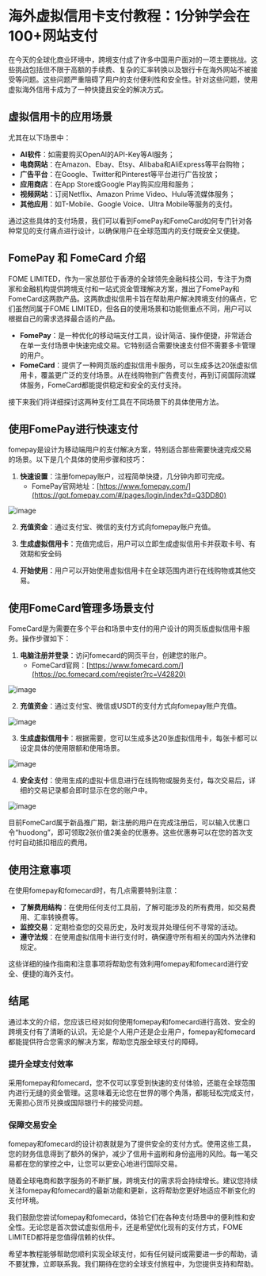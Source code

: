 # 海外虚拟信用卡支付教程：1分钟学会在100+网站支付


在今天的全球化商业环境中，跨境支付成了许多中国用户面对的一项主要挑战。这些挑战包括但不限于高额的手续费、复杂的汇率转换以及银行卡在海外网站不被接受等问题。这些问题严重阻碍了用户的支付便利性和安全性。针对这些问题，使用虚拟海外信用卡成为了一种快捷且安全的解决方式。

## 虚拟信用卡的应用场景

尤其在以下场景中：

- **AI软件**：如需要购买OpenAI的API-Key等AI服务；
- **电商网站**：在Amazon、Ebay、Etsy、Alibaba和AliExpress等平台购物；
- **广告平台**：在Google、Twitter和Pinterest等平台进行广告投放；
- **应用商店**：在App Store或Google Play购买应用和服务；
- **视频网站**：订阅Netflix、Amazon Prime Video、Hulu等流媒体服务；
- **其他应用**：如T-Mobile、Google Voice、Ultra Mobile等服务的支付。

通过这些具体的支付场景，我们可以看到FomePay和FomeCard如何专门针对各种常见的支付痛点进行设计，以确保用户在全球范围内的支付既安全又便捷。

## FomePay 和 FomeCard 介绍

FOME LIMITED，作为一家总部位于香港的全球领先金融科技公司，专注于为商家和金融机构提供跨境支付和一站式资金管理解决方案，推出了FomePay和FomeCard这两款产品。这两款虚拟信用卡旨在帮助用户解决跨境支付的痛点，它们虽然同属于FOME LIMITED，但各自的使用场景和功能侧重点不同，用户可以根据自己的需求选择最合适的产品。

- **FomePay**：是一种优化的移动端支付工具，设计简洁、操作便捷，非常适合在单一支付场景中快速完成交易。它特别适合需要快速支付但不需要多卡管理的用户。
- **FomeCard**：提供了一种网页版的虚拟信用卡服务，可以生成多达20张虚拟信用卡，覆盖更广泛的支付场景。从在线购物到广告费支付，再到订阅国际流媒体服务，FomeCard都能提供稳定和安全的支付支持。

接下来我们将详细探讨这两种支付工具在不同场景下的具体使用方法。

## 使用FomePay进行快速支付

fomepay是设计为移动端用户的支付解决方案，特别适合那些需要快速完成交易的场景。以下是几个具体的使用步骤和技巧：

1. **快速设置**：注册fomepay账户，过程简单快捷，几分钟内即可完成。
   - FomePay官网地址：[https://www.fomepay.com/](https://gpt.fomepay.com/#/pages/login/index?d=Q3DD80)

![image](https://github.com/criminjordan738/hw/assets/169970462/a1d93fb5-fd3b-466d-a435-12e2f6278eb1)


2. **充值资金**：通过支付宝、微信的支付方式向fomepay账户充值。


3. **生成虚拟信用卡**：充值完成后，用户可以立即生成虚拟信用卡并获取卡号、有效期和安全码

4. **开始使用**：用户可以开始使用虚拟信用卡在全球范围内进行在线购物或其他交易。

## 使用FomeCard管理多场景支付

FomeCard是为需要在多个平台和场景中支付的用户设计的网页版虚拟信用卡服务。操作步骤如下：

1. **电脑注册并登录**：访问fomecard的网页平台，创建您的账户。
   - FomeCard官网：[https://www.fomecard.com/](https://pc.fomecard.com/register?rc=V42820)

![image](https://github.com/criminjordan738/hw/assets/169970462/70cd84f6-4022-487a-b932-4fca74e3b79d)


2. **充值资金**：通过支付宝、微信或USDT的支付方式向fomepay账户充值。

![image](https://github.com/criminjordan738/hw/assets/169970462/c9a8ca3a-9ee5-4dde-99b4-772359c38b50)


3. **生成虚拟信用卡**：根据需要，您可以生成多达20张虚拟信用卡，每张卡都可以设定具体的使用限额和使用场景。

![image](https://github.com/criminjordan738/hw/assets/169970462/5a122076-7116-44a8-8934-b57a1d9a6a85)


4. **安全支付**：使用生成的虚拟卡信息进行在线购物或服务支付，每次交易后，详细的交易记录都会即时显示在您的账户中。

![image](https://github.com/criminjordan738/hw/assets/169970462/82580010-b2b1-496e-a8c2-e85cabd0e0c8)


目前FomeCard属于新品推广期，新注册的用户在完成注册后，可以输入优惠口令“huodong”，即可领取2张价值2美金的优惠券。这些优惠券可以在您的首次支付时自动抵扣相应的费用。

## 使用注意事项

在使用fomepay和fomecard时，有几点需要特别注意：

- **了解费用结构**：在使用任何支付工具前，了解可能涉及的所有费用，如交易费用、汇率转换费等。
- **监控交易**：定期检查您的交易历史，及时发现并处理任何不寻常的活动。
- **遵守法规**：在使用虚拟信用卡进行支付时，确保遵守所有相关的国内外法律和规定。

这些详细的操作指南和注意事项将帮助您有效利用fomepay和fomecard进行安全、便捷的海外支付。

## 结尾

通过本文的介绍，您应该已经对如何使用fomepay和fomecard进行高效、安全的跨境支付有了清晰的认识。无论是个人用户还是企业用户，fomepay和fomecard都能提供符合您需求的解决方案，帮助您克服全球支付的障碍。

### 提升全球支付效率

采用fomepay和fomecard，您不仅可以享受到快速的支付体验，还能在全球范围内进行无缝的资金管理。这意味着无论您在世界的哪个角落，都能轻松完成支付，无需担心货币兑换或国际银行卡的接受问题。

### 保障交易安全

fomepay和fomecard的设计初衷就是为了提供安全的支付方式。使用这些工具，您的财务信息得到了额外的保护，减少了信用卡盗刷和身份盗用的风险。每一笔交易都在您的掌控之中，让您可以更安心地进行国际交易。

随着全球电商和数字服务的不断扩展，跨境支付的需求将会持续增长。建议您持续关注fomepay和fomecard的最新功能和更新，这将帮助您更好地适应不断变化的支付环境。

我们鼓励您尝试fomepay和fomecard，体验它们在各种支付场景中的便利性和安全性。无论您是首次尝试虚拟信用卡，还是希望优化现有的支付方式，FOME LIMITED都将是您值得信赖的伙伴。

希望本教程能够帮助您顺利实现全球支付，如有任何疑问或需要进一步的帮助，请不要犹豫，立即联系我。我们期待在您的全球支付旅程中，为您提供支持和帮助。


